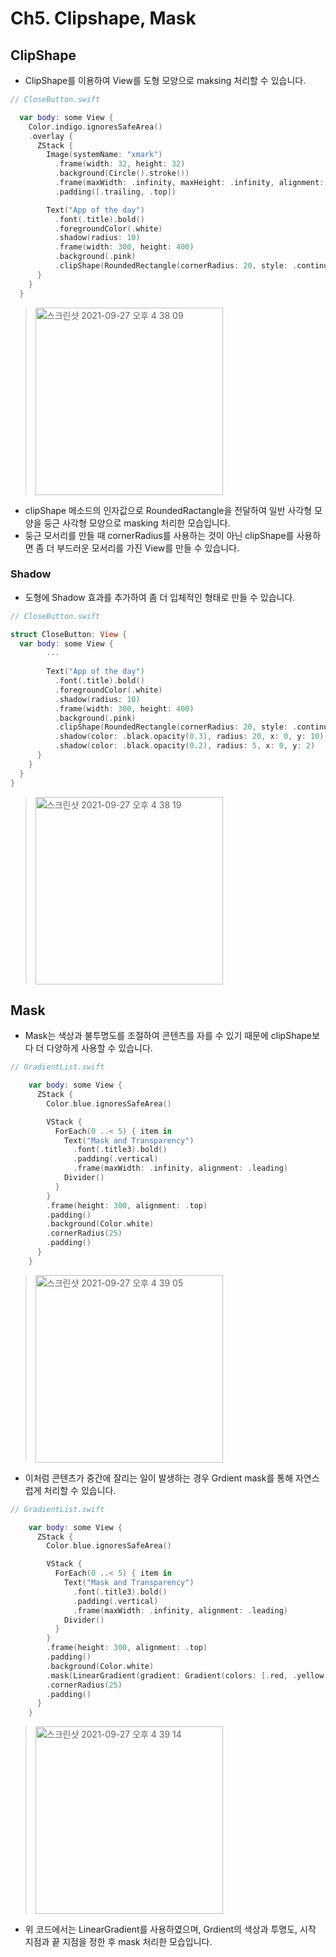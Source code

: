 # Ch5. Clipshape, Mask

## ClipShape
- ClipShape를 이용하여 View를 도형 모양으로 maksing 처리할 수 있습니다.

```swift
// CloseButton.swift

  var body: some View {
    Color.indigo.ignoresSafeArea()
    .overlay {
      ZStack {
        Image(systemName: "xmark")
          .frame(width: 32, height: 32)
          .background(Circle().stroke())
          .frame(maxWidth: .infinity, maxHeight: .infinity, alignment: .topTrailing)
          .padding([.trailing, .top])

        Text("App of the day")
          .font(.title).bold()
          .foregroundColor(.white)
          .shadow(radius: 10)
          .frame(width: 300, height: 400)
          .background(.pink)
          .clipShape(RoundedRectangle(cornerRadius: 20, style: .continuous))
      }
    }
  }
```
> <img width="300" alt="스크린샷 2021-09-27 오후 4 38 09" src="https://user-images.githubusercontent.com/59811450/134865948-f36c0669-fc21-4612-b43e-4831115c8598.png">

- clipShape 메소드의 인자값으로 RoundedRactangle을 전달하여 일반 사각형 모양을 둥근 사각형 모양으로 masking 처리한 모습입니다.
- 둥근 모서리를 만들 때 cornerRadius를 사용하는 것이 아닌 clipShape를 사용하면 좀 더 부드러운 모서리를 가진 View를 만들 수 있습니다.

### Shadow

- 도형에 Shadow 효과를 추가하여 좀 더 입체적인 형태로 만들 수 있습니다.

```swift
// CloseButton.swift

struct CloseButton: View {
  var body: some View {
        ...
        
        Text("App of the day")
          .font(.title).bold()
          .foregroundColor(.white)
          .shadow(radius: 10)
          .frame(width: 300, height: 400)
          .background(.pink)
          .clipShape(RoundedRectangle(cornerRadius: 20, style: .continuous))
          .shadow(color: .black.opacity(0.3), radius: 20, x: 0, y: 10)
          .shadow(color: .black.opacity(0.2), radius: 5, x: 0, y: 2)
      }
    }
  }
}
```
> <img width="300" alt="스크린샷 2021-09-27 오후 4 38 19" src="https://user-images.githubusercontent.com/59811450/134865983-b50a2d11-de4b-484b-8f5b-c82507e1be52.png">

## Mask
- Mask는 색상과 불투명도를 조절하여 콘텐츠를 자를 수 있기 때문에 clipShape보다 더 다양하게 사용할 수 있습니다.

```swift
// GradientList.swift

    var body: some View {
      ZStack {
        Color.blue.ignoresSafeArea()

        VStack {
          ForEach(0 ..< 5) { item in
            Text("Mask and Transparency")
              .font(.title3).bold()
              .padding(.vertical)
              .frame(maxWidth: .infinity, alignment: .leading)
            Divider()
          }
        }
        .frame(height: 300, alignment: .top)
        .padding()
        .background(Color.white)
        .cornerRadius(25)
        .padding()
      }
    }
```
> <img width="300" alt="스크린샷 2021-09-27 오후 4 39 05" src="https://user-images.githubusercontent.com/59811450/134866021-e93c77fd-e7de-4bb9-9173-b23f82f4c026.png">

- 이처럼 콘텐츠가 중간에 잘리는 일이 발생하는 경우 Grdient mask를 통해 자연스럽게 처리할 수 있습니다.

```swift
// GradientList.swift

    var body: some View {
      ZStack {
        Color.blue.ignoresSafeArea()

        VStack {
          ForEach(0 ..< 5) { item in
            Text("Mask and Transparency")
              .font(.title3).bold()
              .padding(.vertical)
              .frame(maxWidth: .infinity, alignment: .leading)
            Divider()
          }
        }
        .frame(height: 300, alignment: .top)
        .padding()
        .background(Color.white)
        .mask(LinearGradient(gradient: Gradient(colors: [.red, .yellow.opacity(0.8), .green.opacity(0)]), startPoint: .top, endPoint: .bottom))
        .cornerRadius(25)
        .padding()
      }
    }
```
 > <img width="300" alt="스크린샷 2021-09-27 오후 4 39 14" src="https://user-images.githubusercontent.com/59811450/134866111-41958808-9ec5-48c2-b3c0-30355c79b0ec.png">

- 위 코드에서는 LinearGradient를 사용하였으며, Grdient의 색상과 투명도, 시작 지점과 끝 지점을 정한 후 mask 처리한 모습입니다.
